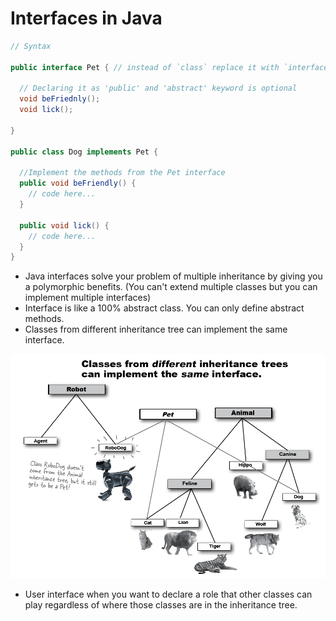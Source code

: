 # Interfaces in Java

```java
// Syntax

public interface Pet { // instead of `class` replace it with `interface`
  
  // Declaring it as 'public' and 'abstract' keyword is optional
  void beFriednly();
  void lick();
  
}

public class Dog implements Pet {
  
  //Implement the methods from the Pet interface
  public void beFriendly() {
    // code here...
  }
  
  public void lick() {
    // code here...
  }
}
```
- Java interfaces solve your problem of multiple inheritance by giving you a polymorphic
benefits. (You can't extend multiple classes but you can implement multiple interfaces)
- Interface is like a 100% abstract class. You can only define abstract methods.
- Classes from different inheritance tree can implement the same interface.

![](../img/java/interfacemultiple.PNG)
- User interface when you want to declare a role that other classes can play regardless 
of where those classes are in the inheritance tree.
